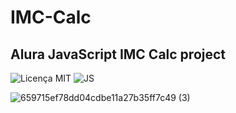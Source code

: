 # IMC-Calc
## Alura JavaScript IMC Calc project

![Licença MIT](https://img.shields.io/badge/Licença-MIT-green)
![JS](https://img.shields.io/badge/JS-yellow)

![659715ef78dd04cdbe11a27b35ff7c49 (3)](https://github.com/user-attachments/assets/ff01ae32-9a07-4bb0-99c6-b6161262990f)
